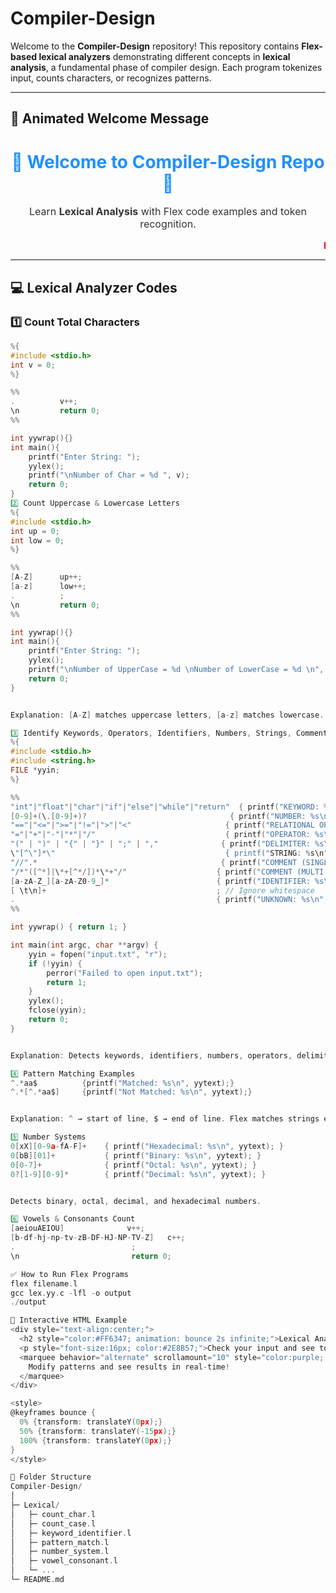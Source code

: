 # Compiler-Design

Welcome to the **Compiler-Design** repository! This repository contains **Flex-based lexical analyzers** demonstrating different concepts in **lexical analysis**, a fundamental phase of compiler design. Each program tokenizes input, counts characters, or recognizes patterns.

---

## 🌟 Animated Welcome Message

<div style="text-align:center;">
  <h1 style="color:#1E90FF; animation: colorchange 4s infinite;">🚀 Welcome to Compiler-Design Repo 🚀</h1>
  <p style="font-size:16px; color:#333;">Learn <strong>Lexical Analysis</strong> with Flex code examples and token recognition.</p>
  <marquee behavior="scroll" direction="left" scrollamount="5" style="color:red; font-weight:bold;">
    Run the code and count characters, vowels, or identifiers in your input!
  </marquee>
</div>


---

## 💻 Lexical Analyzer Codes

### 1️⃣ Count Total Characters
```c
%{
#include <stdio.h>
int v = 0;
%}

%%
.          v++;
\n         return 0;
%%

int yywrap(){}
int main(){
    printf("Enter String: ");
    yylex();
    printf("\nNumber of Char = %d ", v);
    return 0;
}
2️⃣ Count Uppercase & Lowercase Letters
%{
#include <stdio.h>
int up = 0;
int low = 0;
%}

%%
[A-Z]      up++;
[a-z]      low++;
.          ;
\n         return 0;
%%

int yywrap(){}
int main(){
    printf("Enter String: ");
    yylex();
    printf("\nNumber of UpperCase = %d \nNumber of LowerCase = %d \n", up, low);
    return 0;
}


Explanation: [A-Z] matches uppercase letters, [a-z] matches lowercase. . ignores other characters.

3️⃣ Identify Keywords, Operators, Identifiers, Numbers, Strings, Comments
%{
#include <stdio.h>
#include <string.h>
FILE *yyin;
%}

%%
"int"|"float"|"char"|"if"|"else"|"while"|"return"  { printf("KEYWORD: %s\n", yytext); }
[0-9]+(\.[0-9]+)?                                { printf("NUMBER: %s\n", yytext); }
"=="|"<="|">="|"!="|">"|"<"                     { printf("RELATIONAL OPERATOR: %s\n", yytext); }
"="|"+"|"-"|"*"|"/"                             { printf("OPERATOR: %s\n", yytext); }
"(" | ")" | "{" | "}" | ";" | ","              { printf("DELIMITER: %s\n", yytext); }
\"[^\"]*\"                                      { printf("STRING: %s\n", yytext); }
"//".*                                         { printf("COMMENT (SINGLE LINE): %s\n", yytext); }
"/*"([^*]|\*+[^*/])*\*+"/"                    { printf("COMMENT (MULTI LINE): %s\n", yytext); }
[a-zA-Z_][a-zA-Z0-9_]*                        { printf("IDENTIFIER: %s\n", yytext); }
[ \t\n]+                                      ; // Ignore whitespace
.                                             { printf("UNKNOWN: %s\n", yytext); }
%%

int yywrap() { return 1; }

int main(int argc, char **argv) {
    yyin = fopen("input.txt", "r");
    if (!yyin) {
        perror("Failed to open input.txt");
        return 1;
    }
    yylex();
    fclose(yyin);
    return 0;
}


Explanation: Detects keywords, identifiers, numbers, operators, delimiters, strings, and comments. Uses yytext to print matched tokens. Reads input from input.txt.

4️⃣ Pattern Matching Examples
^.*aa$          {printf("Matched: %s\n", yytext);}
^.*[^.*aa$]     {printf("Not Matched: %s\n", yytext);}


Explanation: ^ → start of line, $ → end of line. Flex matches strings exactly or by pattern.

5️⃣ Number Systems
0[xX][0-9a-fA-F]+    { printf("Hexadecimal: %s\n", yytext); }
0[bB][01]+           { printf("Binary: %s\n", yytext); }
0[0-7]+              { printf("Octal: %s\n", yytext); }
0?[1-9][0-9]*        { printf("Decimal: %s\n", yytext); }


Detects binary, octal, decimal, and hexadecimal numbers.

6️⃣ Vowels & Consonants Count
[aeiouAEIOU]              v++;
[b-df-hj-np-tv-zB-DF-HJ-NP-TV-Z]   c++;
.                          ;
\n                         return 0;

✅ How to Run Flex Programs
flex filename.l
gcc lex.yy.c -lfl -o output
./output

🌈 Interactive HTML Example
<div style="text-align:center;">
  <h2 style="color:#FF6347; animation: bounce 2s infinite;">Lexical Analyzer in Action!</h2>
  <p style="font-size:16px; color:#2E8B57;">Check your input and see tokens highlighted live.</p>
  <marquee behavior="alternate" scrollamount="10" style="color:purple; font-weight:bold;">
    Modify patterns and see results in real-time!
  </marquee>
</div>

<style>
@keyframes bounce {
  0% {transform: translateY(0px);}
  50% {transform: translateY(-15px);}
  100% {transform: translateY(0px);}
}
</style>

📂 Folder Structure
Compiler-Design/
│
├─ Lexical/
│   ├─ count_char.l
│   ├─ count_case.l
│   ├─ keyword_identifier.l
│   ├─ pattern_match.l
│   ├─ number_system.l
│   ├─ vowel_consonant.l
│   └─ ...
└─ README.md
